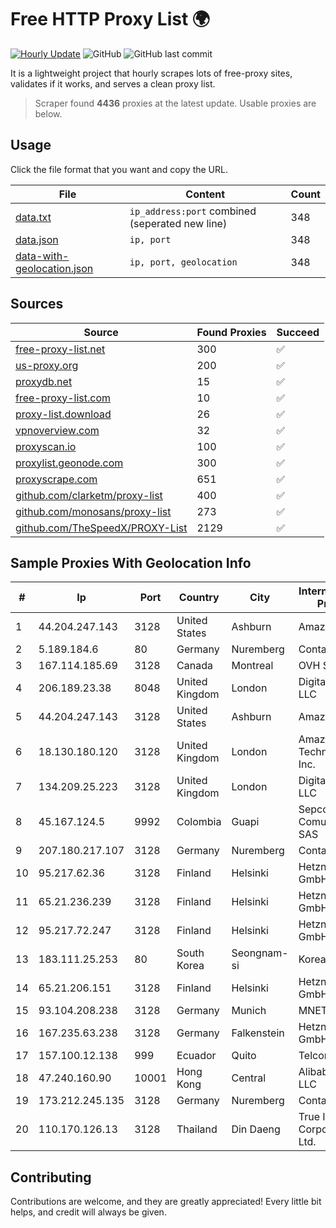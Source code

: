 
# Free HTTP Proxy List 🌍

[![Hourly Update](https://github.com/mertguvencli/http-proxy-list/actions/workflows/main.yml/badge.svg?branch=main)](https://github.com/mertguvencli/http-proxy-list/actions/workflows/main.yml)
![GitHub](https://img.shields.io/github/license/mertguvencli/http-proxy-list)
![GitHub last commit](https://img.shields.io/github/last-commit/mertguvencli/http-proxy-list)

It is a lightweight project that hourly scrapes lots of free-proxy sites, validates if it works, and serves a clean proxy list.


> Scraper found **4436** proxies at the latest update. Usable proxies are below.

## Usage

Click the file format that you want and copy the URL.


|File|Content|Count|
|----|-------|-----|
|[data.txt](https://raw.githubusercontent.com/mertguvencli/http-proxy-list/main/proxy-list/data.txt)|`ip_address:port` combined (seperated new line)|348|
|[data.json](https://raw.githubusercontent.com/mertguvencli/http-proxy-list/main/proxy-list/data.json)|`ip, port`|348|
|[data-with-geolocation.json](https://raw.githubusercontent.com/mertguvencli/http-proxy-list/main/proxy-list/data-with-geolocation.json)|`ip, port, geolocation`|348|

## Sources

|Source|Found Proxies|Succeed|
|------|-------------|-------|
|[free-proxy-list.net](https://free-proxy-list.net)|300|✅|
|[us-proxy.org](https://www.us-proxy.org)|200|✅|
|[proxydb.net](http://proxydb.net)|15|✅|
|[free-proxy-list.com](https://free-proxy-list.com/?page=&port=&type%5B%5D=http&type%5B%5D=https&up_time=0&search=Search)|10|✅|
|[proxy-list.download](https://www.proxy-list.download/HTTP)|26|✅|
|[vpnoverview.com](https://vpnoverview.com/privacy/anonymous-browsing/free-proxy-servers)|32|✅|
|[proxyscan.io](https://www.proxyscan.io)|100|✅|
|[proxylist.geonode.com](https://proxylist.geonode.com/api/proxy-list?limit=300&page=1&sort_by=lastChecked&sort_type=desc&protocols=http,https)|300|✅|
|[proxyscrape.com](https://api.proxyscrape.com/v2/?request=displayproxies&protocol=http&timeout=10000&country=all&ssl=all&anonymity=all)|651|✅|
|[github.com/clarketm/proxy-list](https://raw.githubusercontent.com/clarketm/proxy-list/master/proxy-list-raw.txt)|400|✅|
|[github.com/monosans/proxy-list](https://raw.githubusercontent.com/monosans/proxy-list/main/proxies/http.txt)|273|✅|
|[github.com/TheSpeedX/PROXY-List](https://raw.githubusercontent.com/TheSpeedX/PROXY-List/master/http.txt)|2129|✅|


## Sample Proxies With Geolocation Info

|#|Ip|Port|Country|City|Internet Service Provider|
|-|--|----|-------|----|-------------------------|
|1|44.204.247.143|3128|United States|Ashburn|Amazon.com|
|2|5.189.184.6|80|Germany|Nuremberg|Contabo GmbH|
|3|167.114.185.69|3128|Canada|Montreal|OVH SAS|
|4|206.189.23.38|8048|United Kingdom|London|DigitalOcean, LLC|
|5|44.204.247.143|3128|United States|Ashburn|Amazon.com|
|6|18.130.180.120|3128|United Kingdom|London|Amazon Technologies Inc.|
|7|134.209.25.223|3128|United Kingdom|London|DigitalOcean, LLC|
|8|45.167.124.5|9992|Colombia|Guapi|Sepcom Comunicaciones SAS|
|9|207.180.217.107|3128|Germany|Nuremberg|Contabo GmbH|
|10|95.217.62.36|3128|Finland|Helsinki|Hetzner Online GmbH|
|11|65.21.236.239|3128|Finland|Helsinki|Hetzner Online GmbH|
|12|95.217.72.247|3128|Finland|Helsinki|Hetzner Online GmbH|
|13|183.111.25.253|80|South Korea|Seongnam-si|Korea Telecom|
|14|65.21.206.151|3128|Finland|Helsinki|Hetzner Online GmbH|
|15|93.104.208.238|3128|Germany|Munich|MNET|
|16|167.235.63.238|3128|Germany|Falkenstein|Hetzner Online GmbH|
|17|157.100.12.138|999|Ecuador|Quito|Telconet S.A|
|18|47.240.160.90|10001|Hong Kong|Central|Alibaba.com LLC|
|19|173.212.245.135|3128|Germany|Nuremberg|Contabo GmbH|
|20|110.170.126.13|3128|Thailand|Din Daeng|True Internet Corporation CO. Ltd.|



## Contributing

Contributions are welcome, and they are greatly appreciated! Every
little bit helps, and credit will always be given.

